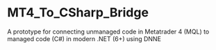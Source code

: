 # MT4_To_CSharp_Bridge
A prototype for connecting unmanaged code in Metatrader 4 (MQL) to managed code (C#) in modern .NET (6+) using DNNE
